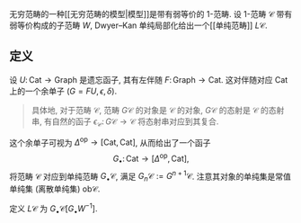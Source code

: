 
无穷范畴的一种[[无穷范畴的模型|模型]]是带有弱等价的 $1$-范畴. 设 $1$-范畴 $\mathcal C$ 带有弱等价构成的子范畴 $W$, Dwyer–Kan 单纯局部化给出一个[[单纯范畴]] $L\mathcal C$.

## 定义

设 $U\colon \mathsf {Cat}\to\mathsf {Graph}$ 是遗忘函子, 其有左伴随 $F\colon \mathsf {Graph}\to\mathsf {Cat}$. 这对伴随对应 $\mathsf {Cat}$ 上的一个余单子 $(G=FU,\epsilon,\delta)$.

> 具体地, 对于范畴 $\mathcal C$, 范畴 $G\mathcal C$ 的对象是 $\mathcal C$ 的对象, $G\mathcal C$ 的态射是 $\mathcal C$ 的态射串, 有自然的函子 $\epsilon_{\mathcal C}\colon G\mathcal C \to \mathcal C$ 将态射串对应到其复合.

这个余单子可视为 $\Delta^{\text{op}} \to [\mathsf {Cat},\mathsf {Cat}]$, 从而给出了一个函子
$$
G_\bullet \colon \mathsf {Cat} \to [\Delta^{\text{op}},\mathsf {Cat}],
$$
将范畴 $\mathcal C$ 对应到单纯范畴 $G_\bullet\mathcal C$, 满足 $G_n\mathcal C := G^{n+1}\mathcal C$. 注意其对象的单纯集是常值单纯集 (离散单纯集) $\text{ob}\mathcal C$.

定义 $L\mathcal C$ 为 $G_\bullet\mathcal C [G_\bullet W^{-1}]$.
